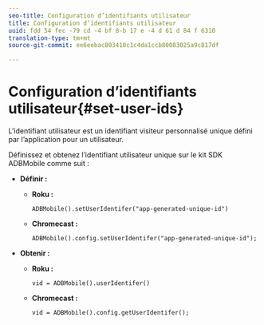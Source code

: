 ```yaml
---
seo-title: Configuration d’identifiants utilisateur
title: Configuration d’identifiants utilisateur
uuid: fdd 54 fec -79 cd -4 bf 8-b 17 e -4 d 61 d 84 f 6310
translation-type: tm+mt
source-git-commit: ee6eebac803410c1c4da1ccb80083025a9c817df

---
```



# Configuration d’identifiants utilisateur{#set-user-ids}

L’identifiant utilisateur est un identifiant visiteur personnalisé unique défini par l’application pour un utilisateur.

Définissez et obtenez l’identifiant utilisateur unique sur le kit SDK ADBMobile comme suit :

* **Définir :**

   * **Roku :**

      ```
      ADBMobile().setUserIdentifer("app-generated-unique-id")
      ```

   * **Chromecast :**

      ```
      ADBMobile().config.setUserIdentifer("app-generated-unique-id");
      ```

* **Obtenir :**

   * **Roku :**

      ```
      vid = ADBMobile().userIdentifer()
      ```

   * **Chromecast :**

      ```
      vid = ADBMobile().config.getUserIdentifer();
      ```

